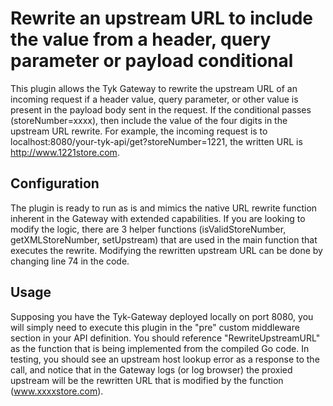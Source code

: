 # Rewrite an upstream URL to include the value from a header, query parameter or payload conditional

This plugin allows the Tyk Gateway to rewrite the upstream URL of an incoming request if a header value, query parameter, or other value is present in the payload body sent in the request. If the conditional passes (storeNumber=xxxx), then include the value of the four digits in the upstream URL rewrite. For example, the incoming request is to localhost:8080/your-tyk-api/get?storeNumber=1221, the written URL is http://www.1221store.com.

## Configuration
The plugin is ready to run as is and mimics the native URL rewrite function inherent in the Gateway with extended capabilities. If you are looking to modify the logic, there are 3 helper functions (isValidStoreNumber, getXMLStoreNumber, setUpstream) that are used in the main function that executes the rewrite. Modifying the rewritten upstream URL can be done by changing line 74 in the code.

## Usage
Supposing you have the Tyk-Gateway deployed locally on port 8080, you will simply need to execute this plugin in the "pre" custom middleware section in your API definition. You should reference "RewriteUpstreamURL" as the function that is being implemented from the compiled Go code. In testing, you should see an upstream host lookup error as a response to the call, and notice that in the Gateway logs (or log browser) the proxied upstream will be the rewritten URL that is modified by the function (www.xxxxstore.com).

